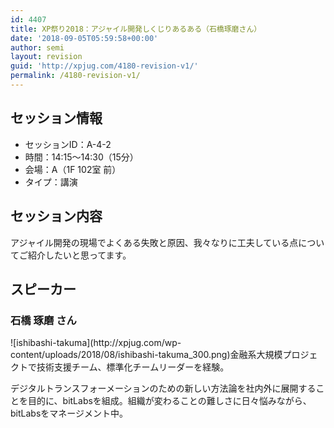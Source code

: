```yaml
---
id: 4407
title: XP祭り2018：アジャイル開発しくじりあるある（石橋琢磨さん）
date: '2018-09-05T05:59:58+00:00'
author: semi
layout: revision
guid: 'http://xpjug.com/4180-revision-v1/'
permalink: /4180-revision-v1/
---
```


## セッション情報

- セッションID：A-4-2
- 時間：14:15～14:30（15分）
- 会場：A（1F 102室 前）
- タイプ：講演

## セッション内容

アジャイル開発の現場でよくある失敗と原因、我々なりに工夫している点についてご紹介したいと思ってます。

## スピーカー

### 石橋 琢磨 さん

<div class="profile">![ishibashi-takuma](http://xpjug.com/wp-content/uploads/2018/08/ishibashi-takuma_300.png)金融系大規模プロジェクトで技術支援チーム、標準化チームリーダーを経験。

デジタルトランスフォーメーションのための新しい方法論を社内外に展開することを目的に、bitLabsを組成。組織が変わることの難しさに日々悩みながら、bitLabsをマネージメント中。

</div>